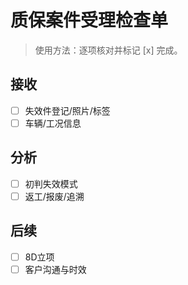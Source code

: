 # 质保案件受理检查单

> 使用方法：逐项核对并标记 [x] 完成。

## 接收

- [ ] 失效件登记/照片/标签
- [ ] 车辆/工况信息

## 分析

- [ ] 初判失效模式
- [ ] 返工/报废/追溯

## 后续

- [ ] 8D立项
- [ ] 客户沟通与时效

